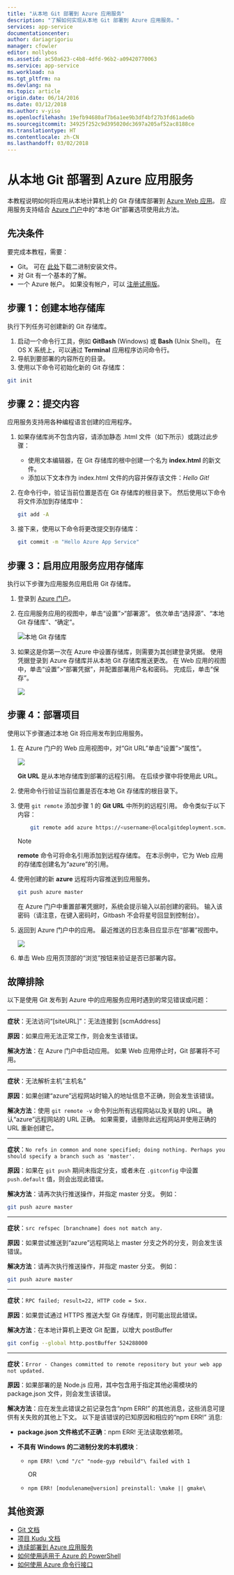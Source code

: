 ```yaml
---
title: "从本地 Git 部署到 Azure 应用服务"
description: "了解如何实现从本地 Git 部署到 Azure 应用服务。"
services: app-service
documentationcenter: 
author: dariagrigoriu
manager: cfowler
editor: mollybos
ms.assetid: ac50a623-c4b8-4dfd-96b2-a09420770063
ms.service: app-service
ms.workload: na
ms.tgt_pltfrm: na
ms.devlang: na
ms.topic: article
origin.date: 06/14/2016
ms.date: 03/12/2018
ms.author: v-yiso
ms.openlocfilehash: 19efb94680af7b6a1ee9b3df4bf27b3fd61ade6b
ms.sourcegitcommit: 34925f252c9d395020dc3697a205af52ac8188ce
ms.translationtype: HT
ms.contentlocale: zh-CN
ms.lasthandoff: 03/02/2018
---
```

# <a name="local-git-deployment-to-azure-app-service"></a>从本地 Git 部署到 Azure 应用服务
本教程说明如何将应用从本地计算机上的 Git 存储库部署到 [Azure Web 应用](app-service-web-overview.md)。 应用服务支持结合 [Azure 门户]中的“本地 Git”部署选项使用此方法。  

## <a name="prerequisites"></a>先决条件
要完成本教程，需要：

* Git。 可在 [此处](http://www.git-scm.com/downloads)下载二进制安装文件。  
* 对 Git 有一个基本的了解。
* 一个 Azure 帐户。 如果没有帐户，可以 [注册试用版](https://www.azure.cn/pricing/1rmb-trial)。

## <a name="Step1"></a>步骤 1：创建本地存储库
执行下列任务可创建新的 Git 存储库。

1. 启动一个命令行工具，例如 **GitBash** (Windows) 或 **Bash** (Unix Shell)。 在 OS X 系统上，可以通过 **Terminal** 应用程序访问命令行。
2. 导航到要部署的内容所在的目录。
3. 使用以下命令可初始化新的 Git 存储库：

```bash  
git init
```

## <a name="Step2"></a>步骤 2：提交内容
应用服务支持用各种编程语言创建的应用程序。 

1. 如果存储库尚不包含内容，请添加静态 .html 文件（如下所示）或跳过此步骤：
   * 使用文本编辑器，在 Git 存储库的根中创建一个名为 **index.html** 的新文件。
   * 添加以下文本作为 index.html 文件的内容并保存该文件：*Hello Git!*
1. 在命令行中，验证当前位置是否在 Git 存储库的根目录下。 然后使用以下命令将文件添加到存储库中：

    ```bash  
    git add -A 
    ```
3. 接下来，使用以下命令将更改提交到存储库：

    ```bash  
    git commit -m "Hello Azure App Service"
    ```  

## <a name="Step3"></a>步骤 3：启用应用服务应用存储库
执行以下步骤为应用服务应用启用 Git 存储库。

1. 登录到 [Azure 门户]。
1. 在应用服务应用的视图中，单击“设置”>“部署源”。 依次单击“选择源”、“本地 Git 存储库”、“确定”。

    ![本地 Git 存储库](./media/app-service-deploy-local-git/local_git_selection.png)

1. 如果这是你第一次在 Azure 中设置存储库，则需要为其创建登录凭据。 使用凭据登录到 Azure 存储库并从本地 Git 存储库推送更改。 在 Web 应用的视图中，单击“设置”>“部署凭据”，并配置部署用户名和密码。 完成后，单击“保存”。

    ![](./media/app-service-deploy-local-git/deployment_credentials.png)

## <a name="Step4"></a>步骤 4：部署项目
使用以下步骤通过本地 Git 将应用发布到应用服务。

1. 在 Azure 门户的 Web 应用视图中，对“Git URL”单击“设置”>“属性”。

    ![](./media/app-service-deploy-local-git/git_url.png)

    **Git URL** 是从本地存储库到部署的远程引用。 在后续步骤中将使用此 URL。
1. 使用命令行验证当前位置是否在本地 Git 存储库的根目录下。
1. 使用 `git remote` 添加步骤 1 的 **Git URL** 中所列的远程引用。 命令类似于以下内容：

    ```bash
        git remote add azure https://<username>@localgitdeployment.scm.chinacloudsites.cn:443/localgitdeployment.git         
    ```
   > [!NOTE]
   > **remote** 命令可将命名引用添加到远程存储库。 在本示例中，它为 Web 应用的存储库创建名为“azure”的引用。
   > 
   > 
   
1. 使用创建的新 **azure** 远程将内容推送到应用服务。

    ```bash  
    git push azure master
    ```

    在 Azure 门户中重置部署凭据时，系统会提示输入以前创建的密码。 输入该密码（请注意，在键入密码时，Gitbash 不会将星号回显到控制台）。 
1. 返回到 Azure 门户中的应用。 最近推送的日志条目应显示在“部署”视图中。

    ![](./media/app-service-deploy-local-git/deployment_history.png)

1. 单击 Web 应用页顶部的“浏览”按钮来验证是否已部署内容。

## <a name="Step5"></a>故障排除
以下是使用 Git 发布到 Azure 中的应用服务应用时遇到的常见错误或问题：

- - -
**症状**：无法访问“[siteURL]”：无法连接到 [scmAddress]

**原因**：如果应用无法正常工作，则会发生该错误。

**解决方法**：在 Azure 门户中启动应用。 如果 Web 应用停止时，Git 部署将不可用。

- - -
**症状**：无法解析主机“主机名”

**原因**：如果创建“azure”远程网站时输入的地址信息不正确，则会发生该错误。

**解决方法**：使用 `git remote -v` 命令列出所有远程网站以及关联的 URL。 确认“azure”远程网站的 URL 正确。 如果需要，请删除此远程网站并使用正确的 URL 重新创建它。

---
**症状**：`No refs in common and none specified; doing nothing. Perhaps you should specify a branch such as 'master'.`

**原因**：如果在 `git push` 期间未指定分支，或者未在 `.gitconfig` 中设置 `push.default` 值，则会出现此错误。

**解决方法**：请再次执行推送操作，并指定 master 分支。 例如：

```bash  
git push azure master
```

---
**症状**：`src refspec [branchname] does not match any.`

**原因**：如果尝试推送到“azure”远程网站上 master 分支之外的分支，则会发生该错误。

**解决方法**：请再次执行推送操作，并指定 master 分支。 例如：

```bash  
git push azure master
```

---
**症状**：`RPC failed; result=22, HTTP code = 5xx.`

**原因**：如果尝试通过 HTTPS 推送大型 Git 存储库，则可能出现此错误。

**解决方法**：在本地计算机上更改 Git 配置，以增大 postBuffer

```bash  
git config --global http.postBuffer 524288000
```

---
**症状**：`Error - Changes committed to remote repository but your web app not updated.`

**原因**：如果部署的是 Node.js 应用，其中包含用于指定其他必需模块的 package.json 文件，则会发生该错误。

**解决方法**：应在发生此错误之前记录包含“npm ERR!” 的其他消息，这些消息可提供有关失败的其他上下文。 以下是该错误的已知原因和相应的“npm ERR!” 消息:

* **package.json 文件格式不正确**：npm ERR! 无法读取依赖项。
* **不具有 Windows 的二进制分发的本机模块**：

  * `npm ERR! \cmd "/c" "node-gyp rebuild"\ failed with 1`

      OR
  * `npm ERR! [modulename@version] preinstall: \make || gmake\`

## <a name="additional-resources"></a>其他资源
* [Git 文档](http://git-scm.com/documentation)
* [项目 Kudu 文档](https://github.com/projectkudu/kudu/wiki)
* [连续部署到 Azure 应用服务](app-service-continuous-deployment.md)
* [如何使用适用于 Azure 的 PowerShell](https://docs.microsoft.com/en-us/powershell/azure/overview)
* [如何使用 Azure 命令行接口](../cli-install-nodejs.md)

[Azure Developer Center]: /develop/overview/
[Azure 门户]: https://portal.azure.cn
[Git website]: http://git-scm.com
[Installing Git]: http://git-scm.com/book/en/Getting-Started-Installing-Git
[Azure Command-Line Interface]: /azure-resource-manager/xplat-cli-azure-resource-manager/

[Using Git with CodePlex]: http://codeplex.codeplex.com/wikipage?title=Using%20Git%20with%20CodePlex&referringTitle=Source%20control%20clients&ProjectName=codeplex
[Quick Start - Mercurial]: http://mercurial.selenic.com/wiki/QuickStart
